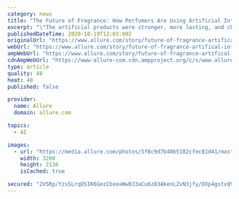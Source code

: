 ```yaml
---
category: news
title: "The Future of Fragrance: How Perfumers Are Using Artificial Intelligence to Create Scent"
excerpt: "\"The artificial products were stronger, more lasting, and cheaper,\" says Mandy Aftel, a perfumer and author of Fragrant: The Secret Life of Scent (Riverhead Books). \"With the move from natural to synthetics,"
publishedDateTime: 2020-10-19T12:03:00Z
originalUrl: "https://www.allure.com/story/future-of-fragrance-artifical-intelligence"
webUrl: "https://www.allure.com/story/future-of-fragrance-artifical-intelligence"
ampWebUrl: "https://www.allure.com/story/future-of-fragrance-artifical-intelligence/amp"
cdnAmpWebUrl: "https://www-allure-com.cdn.ampproject.org/c/s/www.allure.com/story/future-of-fragrance-artifical-intelligence/amp"
type: article
quality: 48
heat: 48
published: false

provider:
  name: Allure
  domain: allure.com

topics:
  - AI

images:
  - url: "https://media.allure.com/photos/5f8c9d7b40b5182cfec81d41/master/pass/future-of-fragrance-lede.jpg"
    width: 3200
    height: 2136
    isCached: true

secured: "2VSRp/YzsSLrqOSIK6GezCbxeaWw0J3aCu6z83AkenLZvN3jfy/DXp4gstvQ9nUwCHMA5Qh3AGzxtq3vcP5+zUXjPzZNXlWIHrHEyaw7/zArKOelQka/oRd3eCoX6rMKS+7Wa7lCRiU2MIQlQQiJdcTte3BhpMJF2JQqbJwc/tU7dH/9Pk0GZAIbH2ag4EkOHsfddSp/L7V2Jy/ZMDyWIFnWzNRe+8tB92FizbQizX6JiS06LBFUW4KnCueQ/4jDrDmiY1aeAVRSgO6tAbXecGq5IfoXHt+eLDbf6OD/POSA9scY+WflbpTsjOxPtwCPftwdWrfvhtuHMLbm8Hvy+TrENIkOh3VMy+nSO1IWb0o=;ADTw2EvEqaby/v/+ZXWCuA=="
---
```


